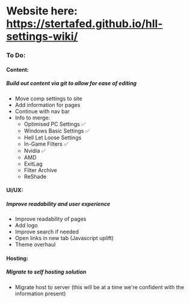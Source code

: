 # Website here: https://stertafed.github.io/hll-settings-wiki/

### To Do:
#### Content:
##### Build out content via git to allow for ease of editing
- Move comp settings to site
- Add information for pages
- Continue with nav bar
- Info to merge:
  - Optimised PC Settings :white_check_mark:
  - Windows Basic Settings :white_check_mark:
  - Hell Let Loose Settings
  - In-Game Filters :white_check_mark:
  - Nvidia :white_check_mark:
  - AMD
  - ExitLag
  - Filter Archive
  - ReShade
    
#### UI/UX:
##### Improve readability and user experience
- Improve readability of pages
- Add logo
- Improve search if needed
- Open links in new tab (Javascript uplift)
- Theme overhaul

#### Hosting:
##### Migrate to self hosting solution
- Migrate host to server (this will be at a time we're confident with the information present)
